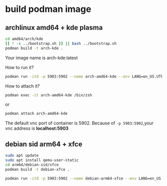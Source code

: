 # build podman image

## archlinux amd64 + kde plasma

```bash
cd amd64/arch/kde
[[ ! -s ../bootstrap.sh ]] || bash ../bootstrap.sh
podman build -t arch-kde .
```

Your image name is arch-kde:latest

How to run it?

```bash
podman run -itd -p 5903:5902 --name arch-amd64-kde --env LANG=en_US.UTF-8 arch-kde
```

How to attach it?

```bash
podman exec -it arch-amd64-kde /bin/zsh
```

or

```bash
podman attach arch-amd64-kde
```

The default vnc port of container is 5902.
Because of `-p 5903:5902`,your vnc address is **localhost:5903**

## debian sid arm64 + xfce

```bash
sudo apt update
sudo apt install qemu-user-static
cd arm64/debian-sid/xfce
podman build -t debian-xfce .
```

```bash
podman run -itd -p 5903:5902 --name debian-arm64-xfce --env LANG=en_US.UTF-8 debian-xfce
```
